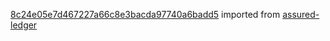 [8c24e05e7d467227a66c8e3bacda97740a6badd5](https://github.com/insolar/assured-ledger/commit/8c24e05e7d467227a66c8e3bacda97740a6badd5) imported from [assured-ledger](https://github.com/insolar/assured-ledger)
